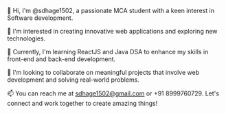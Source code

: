 👋 Hi, I'm @sdhage1502, a passionate MCA student with a keen interest in Software development.

👀 I'm interested in creating innovative web applications and exploring new technologies.

🌱 Currently, I'm learning ReactJS and Java DSA to enhance my skills in front-end and back-end development.

💞️ I'm looking to collaborate on meaningful projects that involve web development and solving real-world problems.

📫 You can reach me at sdhage1502@gmail.com or +91 8999760729. Let's connect and work together to create amazing things!

